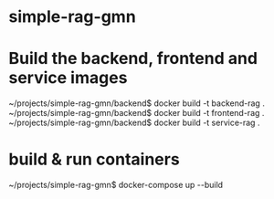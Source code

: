 # simple-rag-gmn

# Build the backend, frontend and service images
~/projects/simple-rag-gmn/backend$ docker build -t backend-rag .
~/projects/simple-rag-gmn/backend$ docker build -t frontend-rag .
~/projects/simple-rag-gmn/backend$ docker build -t service-rag .

# build & run containers  
~/projects/simple-rag-gmn$ docker-compose up --build 